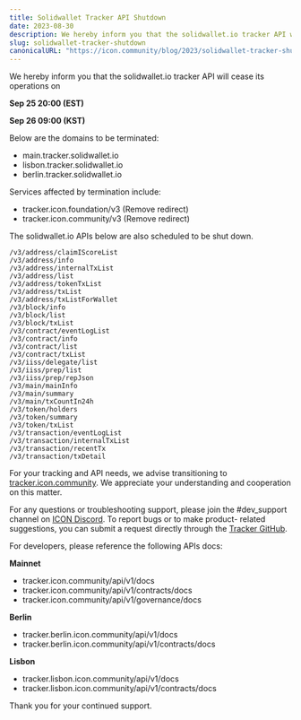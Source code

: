 ```yaml
---
title: Solidwallet Tracker API Shutdown
date: 2023-08-30
description: We hereby inform you that the solidwallet.io tracker API will cease its operations on Sep 25 20:00 (EST) | Sep 26 09:00 (KST)
slug: solidwallet-tracker-shutdown
canonicalURL: "https://icon.community/blog/2023/solidwallet-tracker-shutdown/"
---
```


We hereby inform you that the solidwallet.io tracker API will cease its operations on

**Sep 25 20:00 (EST)**

**Sep 26 09:00 (KST)**

Below are the domains to be terminated:
* main.tracker.solidwallet.io
* lisbon.tracker.solidwallet.io
* berlin.tracker.solidwallet.io

Services affected by termination include:
* tracker.icon.foundation/v3 (Remove redirect)
* tracker.icon.community/v3 (Remove redirect)

The solidwallet.io APIs below are also scheduled to be shut down.

```
/v3/address/claimIScoreList
/v3/address/info
/v3/address/internalTxList
/v3/address/list
/v3/address/tokenTxList
/v3/address/txList
/v3/address/txListForWallet
/v3/block/info
/v3/block/list
/v3/block/txList
/v3/contract/eventLogList
/v3/contract/info
/v3/contract/list
/v3/contract/txList
/v3/iiss/delegate/list
/v3/iiss/prep/list
/v3/iiss/prep/repJson
/v3/main/mainInfo
/v3/main/summary
/v3/main/txCountIn24h
/v3/token/holders
/v3/token/summary
/v3/token/txList
/v3/transaction/eventLogList
/v3/transaction/internalTxList
/v3/transaction/recentTx
/v3/transaction/txDetail
```

For your tracking and API needs, we advise transitioning to [tracker.icon.community](https://tracker.icon.community/). We appreciate your understanding and cooperation on this matter.

For any questions or troubleshooting support, please join the #dev_support channel on [ICON Discord](https://discord.gg/qwsknc4utD). To report bugs or to make product- related suggestions, you can submit a request directly through the [Tracker GitHub](https://github.com/sudoblockio/icon-tracker).

For developers, please reference the following APIs docs:

**Mainnet**
* tracker.icon.community/api/v1/docs
* tracker.icon.community/api/v1/contracts/docs
* tracker.icon.community/api/v1/governance/docs

**Berlin** 
* tracker.berlin.icon.community/api/v1/docs
* tracker.berlin.icon.community/api/v1/contracts/docs

**Lisbon**
* tracker.lisbon.icon.community/api/v1/docs
* tracker.lisbon.icon.community/api/v1/contracts/docs

Thank you for your continued support.

